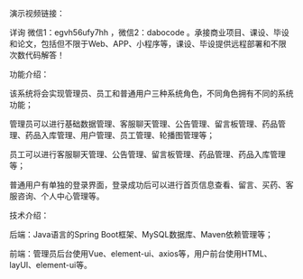 演示视频链接：

详询 微信1：egvh56ufy7hh ，微信2：dabocode 。承接商业项目、课设、毕设和论文，包括但不限于Web、APP、小程序等，课设、毕设提供远程部署和不限次数代码解答！

功能介绍：

该系统将会实现管理员、员工和普通用户三种系统角色，不同角色拥有不同的系统功能；

管理员可以进行基础数据管理、客服聊天管理、公告管理、留言板管理、药品管理、药品入库管理、用户管理、员工管理、轮播图管理等；

员工可以进行客服聊天管理、公告管理、留言板管理、药品管理、药品入库管理等；

普通用户有单独的登录界面，登录成功后可以进行首页信息查看、留言、买药、客服咨询、个人中心管理等。

技术介绍：

后端：Java语言的Spring Boot框架、MySQL数据库、Maven依赖管理等；

前端：管理员后台使用Vue、element-ui、axios等，用户前台使用HTML、layUI、element-ui等。
